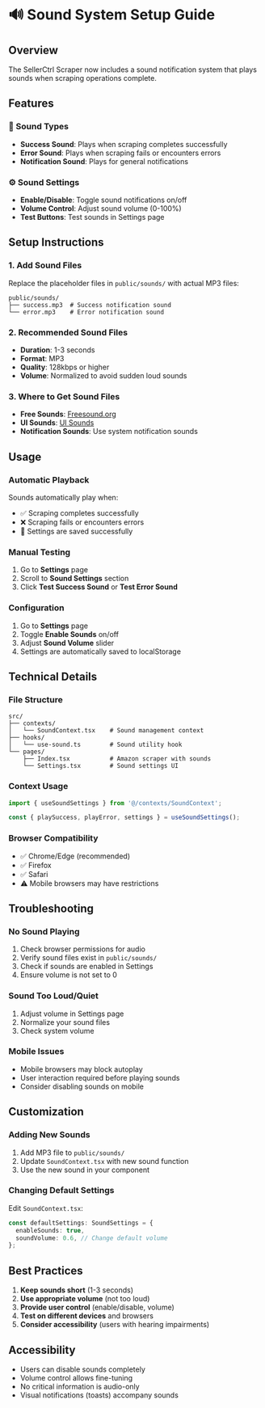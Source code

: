 # 🔊 Sound System Setup Guide

## Overview
The SellerCtrl Scraper now includes a sound notification system that plays sounds when scraping operations complete.

## Features

### 🎵 Sound Types
- **Success Sound**: Plays when scraping completes successfully
- **Error Sound**: Plays when scraping fails or encounters errors
- **Notification Sound**: Plays for general notifications

### ⚙️ Sound Settings
- **Enable/Disable**: Toggle sound notifications on/off
- **Volume Control**: Adjust sound volume (0-100%)
- **Test Buttons**: Test sounds in Settings page

## Setup Instructions

### 1. Add Sound Files
Replace the placeholder files in `public/sounds/` with actual MP3 files:

```
public/sounds/
├── success.mp3  # Success notification sound
└── error.mp3    # Error notification sound
```

### 2. Recommended Sound Files
- **Duration**: 1-3 seconds
- **Format**: MP3
- **Quality**: 128kbps or higher
- **Volume**: Normalized to avoid sudden loud sounds

### 3. Where to Get Sound Files
- **Free Sounds**: [Freesound.org](https://freesound.org/)
- **UI Sounds**: [UI Sounds](https://uisounds.prototypr.io/)
- **Notification Sounds**: Use system notification sounds

## Usage

### Automatic Playback
Sounds automatically play when:
- ✅ Scraping completes successfully
- ❌ Scraping fails or encounters errors
- 💾 Settings are saved successfully

### Manual Testing
1. Go to **Settings** page
2. Scroll to **Sound Settings** section
3. Click **Test Success Sound** or **Test Error Sound**

### Configuration
1. Go to **Settings** page
2. Toggle **Enable Sounds** on/off
3. Adjust **Sound Volume** slider
4. Settings are automatically saved to localStorage

## Technical Details

### File Structure
```
src/
├── contexts/
│   └── SoundContext.tsx    # Sound management context
├── hooks/
│   └── use-sound.ts        # Sound utility hook
└── pages/
    ├── Index.tsx           # Amazon scraper with sounds
    └── Settings.tsx        # Sound settings UI
```

### Context Usage
```typescript
import { useSoundSettings } from '@/contexts/SoundContext';

const { playSuccess, playError, settings } = useSoundSettings();
```

### Browser Compatibility
- ✅ Chrome/Edge (recommended)
- ✅ Firefox
- ✅ Safari
- ⚠️ Mobile browsers may have restrictions

## Troubleshooting

### No Sound Playing
1. Check browser permissions for audio
2. Verify sound files exist in `public/sounds/`
3. Check if sounds are enabled in Settings
4. Ensure volume is not set to 0

### Sound Too Loud/Quiet
1. Adjust volume in Settings page
2. Normalize your sound files
3. Check system volume

### Mobile Issues
- Mobile browsers may block autoplay
- User interaction required before playing sounds
- Consider disabling sounds on mobile

## Customization

### Adding New Sounds
1. Add MP3 file to `public/sounds/`
2. Update `SoundContext.tsx` with new sound function
3. Use the new sound in your component

### Changing Default Settings
Edit `SoundContext.tsx`:
```typescript
const defaultSettings: SoundSettings = {
  enableSounds: true,
  soundVolume: 0.6, // Change default volume
};
```

## Best Practices

1. **Keep sounds short** (1-3 seconds)
2. **Use appropriate volume** (not too loud)
3. **Provide user control** (enable/disable, volume)
4. **Test on different devices** and browsers
5. **Consider accessibility** (users with hearing impairments)

## Accessibility

- Users can disable sounds completely
- Volume control allows fine-tuning
- No critical information is audio-only
- Visual notifications (toasts) accompany sounds 